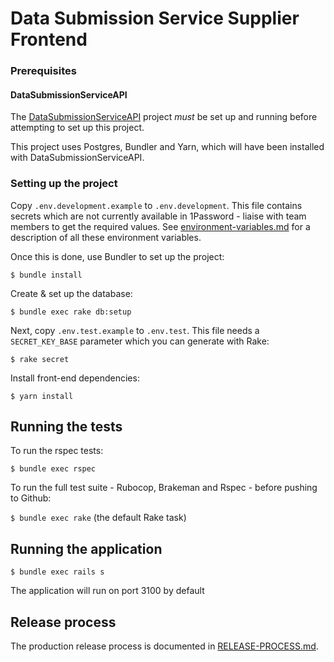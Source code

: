 # Data Submission Service Supplier Frontend

### Prerequisites

#### DataSubmissionServiceAPI

The [DataSubmissionServiceAPI](https://github.com/dxw/DataSubmissionServiceAPI/) project _must_ be set up and running before attempting to set up this project.

This project uses Postgres, Bundler and Yarn, which will have been installed with DataSubmissionServiceAPI.

### Setting up the project

Copy `.env.development.example` to `.env.development`. This file contains secrets which are not currently available in 1Password - liaise with team members to get the required values. See [environment-variables.md](/docs/environment-variables.md) for a description of all these environment variables.

Once this is done, use Bundler to set up the project:

`$ bundle install`

Create & set up the database:

`$ bundle exec rake db:setup`

Next, copy `.env.test.example` to `.env.test`. This file needs a `SECRET_KEY_BASE` parameter which you can generate with Rake:

`$ rake secret`

Install front-end dependencies:

`$ yarn install`

## Running the tests

To run the rspec tests:

`$ bundle exec rspec`

To run the full test suite - Rubocop, Brakeman and Rspec - before pushing to Github:

`$ bundle exec rake` (the default Rake task)

## Running the application

`$ bundle exec rails s`

The application will run on port 3100 by default

## Release process

The production release process is documented in [RELEASE-PROCESS.md](RELEASE-PROCESS.md).

